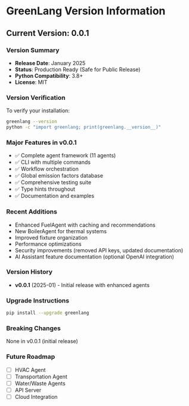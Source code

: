 # GreenLang Version Information

## Current Version: 0.0.1

### Version Summary
- **Release Date**: January 2025
- **Status**: Production Ready (Safe for Public Release)
- **Python Compatibility**: 3.8+
- **License**: MIT

### Version Verification
To verify your installation:
```bash
greenlang --version
python -c "import greenlang; print(greenlang.__version__)"
```

### Major Features in v0.0.1
- ✅ Complete agent framework (11 agents)
- ✅ CLI with multiple commands
- ✅ Workflow orchestration
- ✅ Global emission factors database
- ✅ Comprehensive testing suite
- ✅ Type hints throughout
- ✅ Documentation and examples

### Recent Additions
- Enhanced FuelAgent with caching and recommendations
- New BoilerAgent for thermal systems
- Improved fixture organization
- Performance optimizations
- Security improvements (removed API keys, updated documentation)
- AI Assistant feature documentation (optional OpenAI integration)

### Version History
- **v0.0.1** (2025-01) - Initial release with enhanced agents

### Upgrade Instructions
```bash
pip install --upgrade greenlang
```

### Breaking Changes
None in v0.0.1 (initial release)

### Future Roadmap
- [ ] HVAC Agent
- [ ] Transportation Agent
- [ ] Water/Waste Agents
- [ ] API Server
- [ ] Cloud Integration